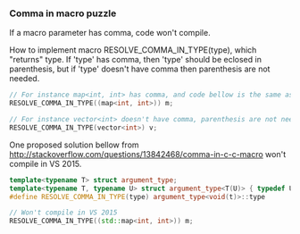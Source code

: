 ### Comma in macro puzzle

If a macro parameter has comma, code won't compile.

How to implement macro RESOLVE_COMMA_IN_TYPE(type), which "returns" type.
If 'type' has comma, then 'type' should be eclosed in parenthesis, but if 'type' doesn't have comma then parenthesis are not needed.

```C++
// For instance map<int, int> has comma, and code bellow is the same as: map<int, int> m;
RESOLVE_COMMA_IN_TYPE((map<int, int>)) m;
```

```C++
// For instance vector<int> doesn't have comma, parenthesis are not needed, code is the same as: vector<int> v;
RESOLVE_COMMA_IN_TYPE(vector<int>) v; 
```

One proposed solution bellow from http://stackoverflow.com/questions/13842468/comma-in-c-c-macro won't compile in VS 2015.

```C++
template<typename T> struct argument_type;
template<typename T, typename U> struct argument_type<T(U)> { typedef U type; };
#define RESOLVE_COMMA_IN_TYPE(type) argument_type<void(t)>::type

// Won't compile in VS 2015
RESOLVE_COMMA_IN_TYPE((std::map<int, int>)) m;
```


